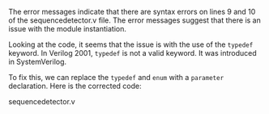The error messages indicate that there are syntax errors on lines 9 and 10 of the sequencedetector.v file. The error messages suggest that there is an issue with the module instantiation. 

Looking at the code, it seems that the issue is with the use of the `typedef` keyword. In Verilog 2001, `typedef` is not a valid keyword. It was introduced in SystemVerilog. 

To fix this, we can replace the `typedef` and `enum` with a `parameter` declaration. Here is the corrected code:

sequencedetector.v

